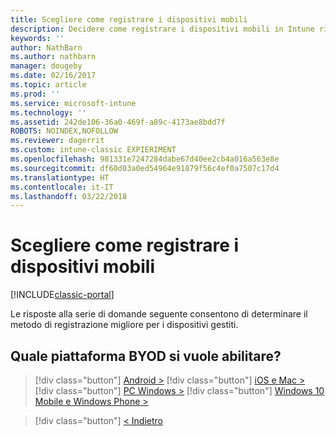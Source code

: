 ```yaml
---
title: Scegliere come registrare i dispositivi mobili
description: Decidere come registrare i dispositivi mobili in Intune rispondendo ad alcune semplici domande
keywords: ''
author: NathBarn
ms.author: nathbarn
manager: dougeby
ms.date: 02/16/2017
ms.topic: article
ms.prod: ''
ms.service: microsoft-intune
ms.technology: ''
ms.assetid: 242de106-36a0-469f-a89c-4173ae8bdd7f
ROBOTS: NOINDEX,NOFOLLOW
ms.reviewer: dagerrit
ms.custom: intune-classic EXPIERIMENT
ms.openlocfilehash: 981331e7247284dabe67d40ee2cb4a016a563e8e
ms.sourcegitcommit: df60d03a0ed54964e91879f56c4ef0a7507c17d4
ms.translationtype: HT
ms.contentlocale: it-IT
ms.lasthandoff: 03/22/2018
---
```

# <a name="choose-how-to-enroll-mobile-devices"></a>Scegliere come registrare i dispositivi mobili

[!INCLUDE[classic-portal](../includes/classic-portal.md)]

Le risposte alla serie di domande seguente consentono di determinare il metodo di registrazione migliore per i dispositivi gestiti.

## <a name="which-byod-platform-do-you-want-to-enable"></a>**Quale piattaforma BYOD si vuole abilitare?**

> [!div  class="button"]
[Android >](/intune-classic/deploy-use/set-up-android-management-with-microsoft-intune)
> [!div class="button"]
[iOS e Mac >](/intune-classic/deploy-use/set-up-ios-and-mac-management-with-microsoft-intune)
> [!div class="button"]
[PC Windows >](/intune-classic/deploy-use/set-up-windows-device-management-with-microsoft-intune)
> [!div class="button"]
[Windows 10 Mobile e Windows Phone >](/intune-classic/deploy-use/set-up-windows-phone-management-with-microsoft-intune)


> [!div class="button"]
[< Indietro](choose-how-to-enroll-devices1.md)
